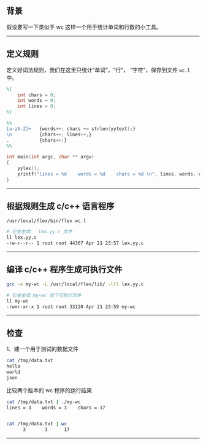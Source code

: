 ## 背景
假设要写一下类似于 wc 这样一个用于统计单词和行数的小工具。

---

## 定义规则
定义好词法规则，我们在这里只统计“单词”，“行”， “字符”，保存到文件 `wc.l` 中。
```flex
%{
    int chars = 0;
    int words = 0;
    int lines = 0;
%}

%%
[a-zA-Z]+   {words++; chars += strlen(yytext);}
\n          {chars++; lines++;}
.           {chars++;}
%%

int main(int argc, char ** argv) 
{
    yylex();
    printf("lines = %d    words = %d    chars = %d \n", lines, words, chars);
}
```

---

## 根据规则生成 c/c++ 语言程序
```bash
/usr/local/flex/bin/flex wc.l 

# 它会生成   lex.yy.c 文件
ll lex.yy.c 
-rw-r--r-- 1 root root 44367 Apr 21 23:57 lex.yy.c

```

---

## 编译 c/c++ 程序生成可执行文件
```bash
gcc -o my-wc -L /usr/local/flex/lib/ -lfl lex.yy.c 

# 它会生成 my-wc 这个可执行文件
ll my-wc
-rwxr-xr-x 1 root root 33120 Apr 21 23:59 my-wc
```

---

## 检查
1、建一个用于测试的数据文件
```bash
cat /tmp/data.txt 
hello
world
json
```
比较两个版本的 wc 程序的运行结果
```bash
cat /tmp/data.txt | ./my-wc 
lines = 3    words = 3    chars = 17 


cat /tmp/data.txt | wc
      3       3      17
```

---